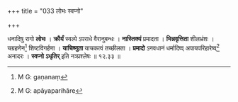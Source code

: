 +++
title = "033 लोभः स्वप्नो"

+++


धनादिषु रागो **लोभः** । **क्रौर्यं** स्वल्पे ऽपराधे वैरानुबन्धः । **नास्तिक्यं** प्रमादता । **भिन्नवृत्तिता** शीलभ्रंशः । चग्रहणेन[^८२] शिष्टविगर्हणा । **याचिष्णुता** याचकत्वं तच्छीलता । **प्रमादो** ऽनवधानं धर्मादिष्व् अपायपरिहारेष्व्[^८३] अनादरः । **स्वप्नो** **ऽधृतिर्** इति नञ्प्रश्लेषः ॥ १२.३३ ॥


[^८३]:
     M G: apāyaparihāre


[^८२]:
     M G: gaṇanaṃ